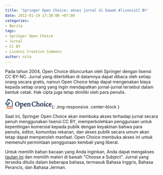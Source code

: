```yaml
---
title: 'Springer Open Choice: akses jurnal di bawah #lisensiCC BY'
date: 2012-01-19 17:30:00 +07:00
categories:
- Berita
tags:
- Springer Open Choice
- Jurnal
- CC BY
- Lisensi Creative Commons
author: nita
---
```


Pada tahun 2004, Open Choice diluncurkan oleh Springer dengan lisensi CC BY-NC. Jurnal yang diterbitkan di dalamnya dapat dibaca oleh setiap orang secara gratis, namun Open Choice tetap dapat mengenakan biaya kepada setiap orang yang ingin mendapatkan jurnal-jurnal tersebut dalam bentuk cetak. Hak cipta juga tetap dimiliki oleh para penulis.

![cda_displayimage.png](/uploads/cda_displayimage.png){: .img-responsive .center-block }

Saat ini, Springer Open Choice akan membuka akses terhadap jurnal secara penuh menggunakan lisensi CC BY, memperbolehkan penggunaan untuk kepentingan komersial kepada publik dengan keyakinan bahwa para penulis, editor, komunitas rekanan, dan akses publik secara umum akan tetap dapat memperoleh manfaat. Open Choice membuka akses ini untuk memenuhi permintaan penggunaan kembali yang liberal.

Untuk memilih bahan bacaan yang Anda inginkan, Anda dapat mengakses [tautan ini](http://www.springer.com/?SGWID=5-102-0-0-0) dan memilih materi di bawah "Choose a Subject". Jurnal yang tersedia ditulis dalam beberapa bahasa, termasuk Bahasa Inggris, Bahasa Perancis, dan Bahasa Jerman.